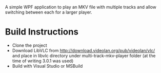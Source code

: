 A simple WPF application to play an MKV file with multiple tracks and allow switching between each for a larger player.

# Build Instructions
* Clone the project
* Download LibVLC from http://download.videolan.org/pub/videolan/vlc/ and place in libvlc directory under multi-track-mkv-player folder (at the time of writing 3.0.1 was used)
* Build with Visual Studio or MSBuild